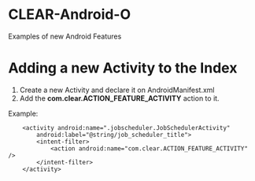 # CLEAR-Android-O
Examples of new Android Features

# Adding a new Activity to the Index
1. Create a new Activity and declare it on AndroidManifest.xml
2. Add the __com.clear.ACTION_FEATURE_ACTIVITY__ action to it.

Example:

        <activity android:name=".jobscheduler.JobSchedulerActivity"
            android:label="@string/job_scheduler_title">
            <intent-filter>
                <action android:name="com.clear.ACTION_FEATURE_ACTIVITY" />
            </intent-filter>
        </activity>
